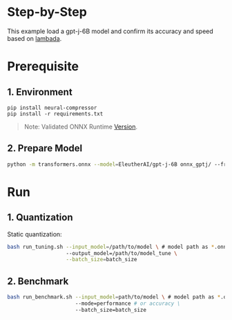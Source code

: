 Step-by-Step
============

This example load a gpt-j-6B model and confirm its accuracy and speed based on [lambada](https://huggingface.co/datasets/lambada).

# Prerequisite

## 1. Environment
```shell
pip install neural-compressor
pip install -r requirements.txt
```
> Note: Validated ONNX Runtime [Version](/docs/source/installation_guide.md#validated-software-environment).

## 2. Prepare Model

```bash
python -m transformers.onnx --model=EleutherAI/gpt-j-6B onnx_gptj/ --framework pt --opset 13 --feature=causal-lm-with-past
```

# Run

## 1. Quantization

Static quantization:

```bash
bash run_tuning.sh --input_model=/path/to/model \ # model path as *.onnx
                   --output_model=/path/to/model_tune \
                   --batch_size=batch_size
```

## 2. Benchmark

```bash
bash run_benchmark.sh --input_model=path/to/model \ # model path as *.onnx
                      --mode=performance # or accuracy \
                      --batch_size=batch_size
```

